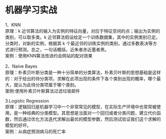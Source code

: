 机器学习实战<br>
=======
1、KNN<br>
原理：k 近邻算法的输入为实例的特征向量，对应于特征空间的点；输出为实例的类别，可以取多类。k 近邻算法假设给定一个训练数据集，其中的实例类别已定。分类时，对新的实例，根据其 k 个最近邻的训练实例的类别，通过多数表决等方式进行预测。总之，一句话概括，近朱者赤近墨者黑。<br>
案例：使用KNN算法改进约会网站的配对效果

2、Naive Bayes<br>
原理：朴素贝叶斯分类是一种十分简单的分类算法，朴素贝叶斯的思想基础是这样的：对于给出的待分类项，求解在此项出现的条件下各个类别出现的概率，哪个最大，就认为此待分类项属于哪个类别。<br>
案例:使用朴素贝叶斯算法过滤垃圾邮件

3.Logistic Regression<br>
原理：逻辑回归是机器学习中一个非常常见的模型，在实际生产环境中也常常被使用，是一种经典的分类模型。其思想是当面对一个回归或者分类问题，建立代价函数，然后通过优化方法迭代求解出最优的模型参数，然后测试验证我们这个求解的模型的好坏。<br>
案例：从病症预测病马的死亡率
